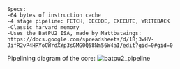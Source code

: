 ```
Specs:
-64 bytes of instruction cache
-4 stage pipeline: FETCH, DECODE, EXECUTE, WRITEBACK
-Classic harvard memory
-Uses the BatPU2 ISA, made by Mattbatwings: https://docs.google.com/spreadsheets/d/1Bj3wHV-JifR2vP4HRYoCWrdXYp3sGMG0Q58Nm56W4aI/edit?gid=0#gid=0
```
Pipelining diagram of the core:
![batpu2_pipeline](https://github.com/user-attachments/assets/08508617-fd6a-4194-896d-5d3d581cd0f0)
